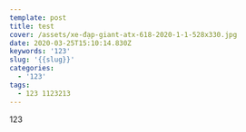 ```yaml
---
template: post
title: test
cover: /assets/xe-đạp-giant-atx-618-2020-1-1-528x330.jpg
date: 2020-03-25T15:10:14.830Z
keywords: '123'
slug: '{{slug}}'
categories:
  - '123'
tags:
  - 123 1123213
---
```

123